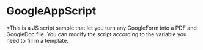 # GoogleAppScript
*This is a JS script  sample that let you turn any GoogleForm into a PDF and GoogleDoc file. You can modify the script according to the variable you need to fill in a template.

